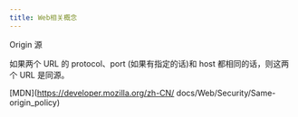 ```yaml
---
title: Web相关概念
---
```


Origin 源

如果两个 URL 的 protocol、port (如果有指定的话)和 host 都相同的话，则这两个 URL 是同源。

[MDN](https://developer.mozilla.org/zh-CN/ docs/Web/Security/Same-origin_policy)